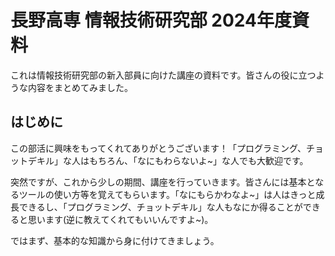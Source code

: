 # 長野高専 情報技術研究部 2024年度資料
これは情報技術研究部の新入部員に向けた講座の資料です。皆さんの役に立つような内容をまとめてみました。

## はじめに
この部活に興味をもってくれてありがとうございます！「プログラミング、チョットデキル」な人はもちろん、「なにもわらないよ~」な人でも大歓迎です。

突然ですが、これから少しの期間、講座を行っていきます。皆さんには基本となるツールの使い方等を覚えてもらいます。「なにもらかわなよ~」は人はきっと成長できるし、「プログラミング、チョットデキル」な人もなにか得ることができると思います(逆に教えてくれてもいいんですよ~)。

ではまず、基本的な知識から身に付けてきましょう。


